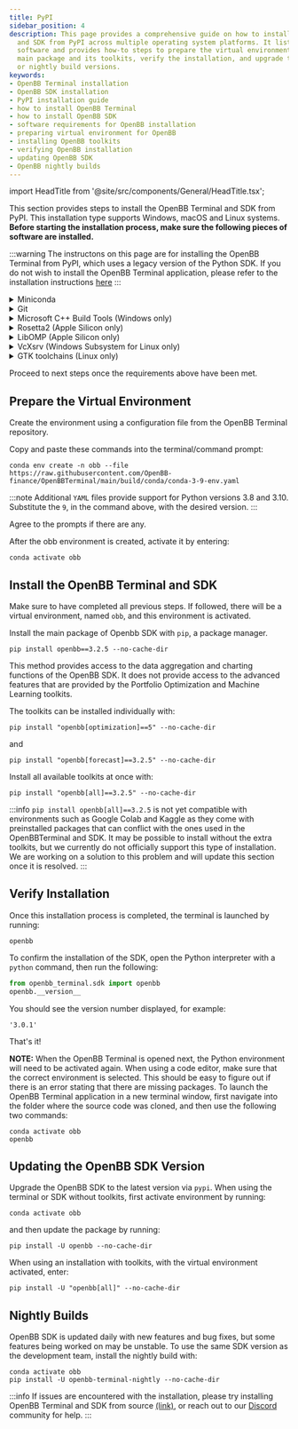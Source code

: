 ```yaml
---
title: PyPI
sidebar_position: 4
description: This page provides a comprehensive guide on how to install OpenBB Terminal
  and SDK from PyPI across multiple operating system platforms. It lists all required
  software and provides how-to steps to prepare the virtual environment, install the
  main package and its toolkits, verify the installation, and upgrade to the latest
  or nightly build versions.
keywords:
- OpenBB Terminal installation
- OpenBB SDK installation
- PyPI installation guide
- how to install OpenBB Terminal
- how to install OpenBB SDK
- software requirements for OpenBB installation
- preparing virtual environment for OpenBB
- installing OpenBB toolkits
- verifying OpenBB installation
- updating OpenBB SDK
- OpenBB nightly builds
---
```


import HeadTitle from '@site/src/components/General/HeadTitle.tsx';

<HeadTitle title="PyPI - Installation | OpenBB Terminal Docs" />

<!-- markdownlint-disable MD012 MD031 MD033 -->

This section provides steps to install the OpenBB Terminal and SDK from PyPI. This installation type supports Windows, macOS and Linux systems. **Before starting the installation process, make sure the following pieces of software are installed.**

:::warning
The instructons on this page are for installing the OpenBB Terminal from PyPI, which uses a legacy version of the Python SDK.  If you do not wish to install the OpenBB Terminal application, please refer to the installation instructions [here](/platform/installation)
:::

<details><summary>Miniconda</summary>
Miniconda is a Python environment and package manager. It is required for installing certain dependencies.

Go [here](https://docs.conda.io/en/latest/miniconda.html#latest-miniconda-installer-links) to find the download for your operating system or use the links below:

- Apple-Silicon Systems: [Miniconda for MacOS](https://repo.anaconda.com/miniconda/Miniconda3-latest-MacOSX-arm64.pkg)
- Intel-based Mac Systems: [Miniconda for MacOS](https://repo.anaconda.com/miniconda/Miniconda3-latest-MacOSX-x86_64.sh)
- Linux and WSL Systems: [Miniconda for Linux](https://repo.anaconda.com/miniconda/Miniconda3-latest-Linux-x86_64.sh)
- Raspberry PI Systems: [Miniconda for Raspberry PI](https://repo.anaconda.com/miniconda/Miniconda3-latest-Linux-aarch64.sh)
- Windows Systems: [Miniconda for Windows](https://repo.anaconda.com/miniconda/Miniconda3-latest-Windows-x86_64.exe)

To verify if Miniconda is installed on the system, open the command line and run the following command:

```shell
conda --version
```

If Miniconda is installed, a version number will be displayed, for example:

```shell
conda 23.1.0
```

</details>

<details><summary>Git</summary>

Check to verify if Git is installed by running the following command:

```shell
git --version
```

Which will print something like this:

```shell
git version 2.31.1
```

If Git is not installed, install it now from `conda` by running:

```shell
conda install -c anaconda git
```

Or follow the instructions [here](https://git-scm.com/book/en/v2/Getting-Started-Installing-Git) to install it.

</details>

<details><summary>Microsoft C++ Build Tools (Windows only)</summary>

Use the instructions [here](https://visualstudio.microsoft.com/visual-cpp-build-tools/) to install or update Microsoft C++ Build Tools.

</details>

<details><summary>Rosetta2 (Apple Silicon only)</summary>

Install Rosetta from the terminal with:
```shell
softwareupdate --install-rosetta
```

</details>

<details><summary>LibOMP (Apple Silicon only)</summary>

Apple Silicon does not ship `libomp` by default. It will need to be installed manually for some features of the ML toolkit to work. The `libomp` library can be installed from [homebrew](https://brew.sh/).

Check if Homebrew is installed by running the following command:

```shell
brew --version
```

If Homebrew is not installed, install it by running:

```shell
/bin/bash -c "$(curl -fsSL https://raw.githubusercontent.com/Homebrew/install/HEAD/install.sh)"
```

Or follow the instructions [here](https://brew.sh/).

To install LibOMP, run the following command:

```shell
brew install libomp
```

</details>

<details><summary>VcXsrv (Windows Subsystem for Linux only)</summary>

Since a WSL installation is headless by default (i.e., there is only access to a terminal running a Linux distribution) there are additional steps required to display visualizations. A more detailed tutorial is found, [here](https://medium.com/@shaoyenyu/make-matplotlib-works-correctly-with-x-server-in-wsl2-9d9928b4e36a).

- Dynamically export the DISPLAY environment variable in WSL2:

```shell
# add to the end of ~/.bashrc file
export DISPLAY=$(cat /etc/resolv.conf | grep nameserver | awk '{print $2}'):0
# source the file
source ~/.bashrc
```

- Download and install [VcXsrv](https://sourceforge.net/projects/vcxsrv/)
- When running the program is important to check "Disable access control"

After this, `VcXsrv` should be running successfully, and the machine is ready to proceed with the terminal installation.

Alternatives to `VcXsrv` include:

- [GWSL](https://opticos.github.io/gwsl/)
- [Xming](https://xming.en.softonic.com/)
- [Wayland](https://wayland.freedesktop.org/docs/html/)

</details>

<details><summary>GTK toolchains (Linux only)</summary>

GTK is a window extension that is used to display interactive charts and tables. The library responsible for interactive charts and tables (`pywry`) requires certain dependencies, based on the Linux distribution, to be installed first.

<details>
<summary>Debian-based / Ubuntu / Mint</summary>

```shell
sudo apt install libwebkit2gtk-4.0-dev
```

</details>

<details>
<summary>Arch Linux / Manjaro</summary>

```shell
sudo pacman -S webkit2gtk
```

</details>

<details>
<summary>Fedora</summary>

```shell
sudo dnf install gtk3-devel webkit2gtk3-devel
```

</details>

</details>

Proceed to next steps once the requirements above have been met.

## Prepare the Virtual Environment

Create the environment using a configuration file from the OpenBB Terminal repository.

Copy and paste these commands into the terminal/command prompt:

```shell
conda env create -n obb --file https://raw.githubusercontent.com/OpenBB-finance/OpenBBTerminal/main/build/conda/conda-3-9-env.yaml
```

:::note
Additional `YAML` files provide support for Python versions 3.8 and 3.10.  Substitute the `9`, in the command above, with the desired version.
:::

Agree to the prompts if there are any.

After the obb environment is created, activate it by entering:

```shell
conda activate obb
```

## Install the OpenBB Terminal and SDK

Make sure to have completed all previous steps. If followed, there will be a virtual environment, named `obb`, and this environment is activated.

Install the main package of Openbb SDK with `pip`, a package manager.

```shell
pip install openbb==3.2.5 --no-cache-dir
```

This method provides access to the data aggregation and charting functions of the OpenBB SDK. It does not provide access to the advanced features that are provided by the Portfolio Optimization and Machine Learning toolkits.

The toolkits can be installed individually with:

```shell
pip install "openbb[optimization]==5" --no-cache-dir
```

and

```shell
pip install "openbb[forecast]==3.2.5" --no-cache-dir
```

Install all available toolkits at once with:

```shell
pip install "openbb[all]==3.2.5" --no-cache-dir
```

:::info
`pip install openbb[all]==3.2.5` is not yet compatible with environments such as Google Colab and Kaggle as they come with preinstalled packages that can conflict with the ones used in the OpenBBTerminal and SDK.  It may be possible to install without the extra toolkits, but we currently do not officially support this type of installation.  We are working on a solution to this problem and will update this section once it is resolved.
:::

## Verify Installation

Once this installation process is completed, the terminal is launched by running:

```shell
openbb
```

To confirm the installation of the SDK, open the Python interpreter with a `python` command, then run the following:

```python
from openbb_terminal.sdk import openbb
openbb.__version__
```

You should see the version number displayed, for example:

```console
'3.0.1'
```

That's it!

**NOTE:** When the OpenBB Terminal is opened next, the Python environment will need to be activated again. When using a code editor, make sure that the correct environment is selected. This should be easy to figure out if there is an error stating that there are missing packages. To launch the OpenBB Terminal application in a new terminal window, first navigate into the folder where the source code was cloned, and then use the following two commands:

```shell
conda activate obb
openbb
```

## Updating the OpenBB SDK Version

Upgrade the OpenBB SDK to the latest version via `pypi`. When using the terminal or SDK without toolkits, first activate  environment by running:

```shell
conda activate obb
```

and then update the package by running:

```shell
pip install -U openbb --no-cache-dir
```

When using an installation with toolkits, with the virtual environment activated, enter:

```shell
pip install -U "openbb[all]" --no-cache-dir
```

## Nightly Builds

OpenBB SDK is updated daily with new features and bug fixes, but some features being worked on may be unstable. To use the same SDK version as the development team, install the nightly build with:

```shell
conda activate obb
pip install -U openbb-terminal-nightly --no-cache-dir
```

:::info
If issues are encountered with the installation, please try installing OpenBB Terminal and SDK from source [(link)](/terminal/installation/source), or reach out to our [Discord](https://discord.gg/Up2QGbMKHY) community for help.
:::
